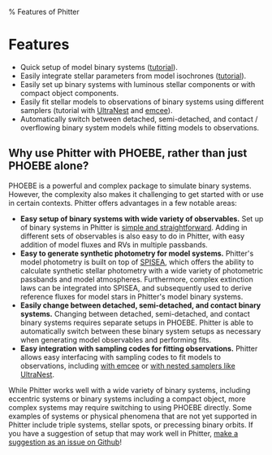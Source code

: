 % Features of Phitter

# Features

* Quick setup of model binary systems ([tutorial](notebooks/simulate_model_binary)).
* Easily integrate stellar parameters from model isochrones ([tutorial](notebooks/simulate_model_binary_wMIST_star_params)).
* Easily set up binary systems with luminous stellar components or with compact object components.
* Easily fit stellar models to observations of binary systems using different samplers (tutorial with [UltraNest](notebooks/fit_with_ultranest) and [emcee](notebooks/fit_with_emcee)).
* Automatically switch between detached, semi-detached, and contact / overflowing binary system models while fitting models to observations.


## Why use Phitter with PHOEBE, rather than just PHOEBE alone?

PHOEBE is a powerful and complex package to simulate binary systems. However, the complexity also makes it challenging to get started with or use in certain contexts. Phitter offers advantages in a few notable areas:

* **Easy setup of binary systems with wide variety of observables.** Set up of binary systems in Phitter is [simple and straightforward](notebooks/simulate_model_binary). Adding in different sets of observables is also easy to do in Phitter, with easy addition of model fluxes and RVs in multiple passbands.
* **Easy to generate synthetic photometry for model systems.** Phitter's model photometry is built on top of [SPISEA](https://spisea.readthedocs.io/en/latest/), which offers the ability to calculate synthetic stellar photometry with a wide variety of photometric passbands and model atmospheres. Furthermore, complex extinction laws can be integrated into SPISEA, and subsequently used to derive reference fluxes for model stars in Phitter's model binary systems.
* **Easily change between detached, semi-detached, and contact binary systems.** Changing between detached, semi-detached, and contact binary systems requires separate setups in PHOEBE. Phitter is able to automatically switch between these binary system setups as necessary when generating model observables and performing fits.
* **Easy integration with sampling codes for fitting observations.** Phitter allows easy interfacing with sampling codes to fit models to observations, including [with emcee](notebooks/fit_with_emcee) or [with nested samplers like UltraNest](notebooks/fit_with_ultranest).


While Phitter works well with a wide variety of binary systems, including eccentric systems or binary systems including a compact object, more complex systems may require switching to using PHOEBE directly. Some examples of systems or physical phenomena that are not yet supported in Phitter include triple systems, stellar spots, or precessing binary orbits. If you have a suggestion of setup that may work well in Phitter, [make a suggestion as an issue on Github](https://github.com/abhimat/phitter/issues)!
